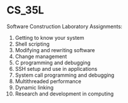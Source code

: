 # CS_35L
Software Construction Laboratory
Assignments:

1.  Getting to know your system
2.  Shell scripting
3.  Modifying and rewriting software
4.  Change management
5.  C programming and debugging
6.  SSH setup and use in applications
7.  System call programming and debugging
8.  Multithreaded performance
9.  Dynamic linking
10. Research and development in computing 
